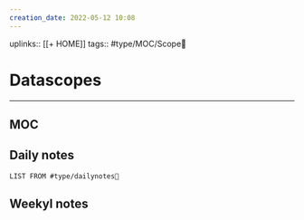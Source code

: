 ```yaml
---
creation_date: 2022-05-12 10:08
---
```


uplinks:: [[+ HOME]]
tags:: #type/MOC/Scope🔭  
# Datascopes
---
## MOC
## Daily notes
```dataview
LIST FROM #type/dailynotes📝
```

## Weekyl notes